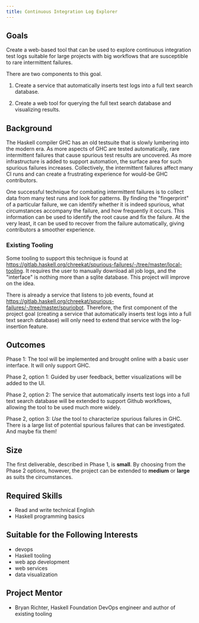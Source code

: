 ```yaml
---
title: Continuous Integration Log Explorer
---
```


## Goals

Create a web-based tool that can be used to explore continuous integration test
logs suitable for large projects with big workflows that are susceptible to rare
intermittent failures.

There are two components to this goal.

1. Create a service that automatically inserts test logs into a full text search
   database.

2. Create a web tool for querying the full text search database and visualizing
   results.

## Background

The Haskell compiler GHC has an old testsuite that is slowly lumbering into the
modern era. As more aspects of GHC are tested automatically, rare intermittent
failures that cause spurious test results are uncovered. As more infrastructure
is added to support automation, the surface area for such spurious failures
increases. Collectively, the intermittent failures affect many CI runs and can
create a frustrating experience for would-be GHC contributors.

One successful technique for combating intermittent failures is to collect data
from many test runs and look for patterns. By finding the "fingerprint" of a
particular failure, we can identify whether it is indeed spurious, what
circumstances accompany the failure, and how frequently it occurs. This
information can be used to identify the root cause and fix the failure. At the
very least, it can be used to recover from the failure automatically, giving
contributors a smoother experience.

### Existing Tooling

Some tooling to support this technique is found at
https://gitlab.haskell.org/chreekat/spurious-failures/-/tree/master/local-tooling.
It requires the user to manually download all job logs, and the "interface" is
nothing more than a sqlite database. This project will improve on the idea.

There is already a service that listens to job events, found at
https://gitlab.haskell.org/chreekat/spurious-failures/-/tree/master/spuriobot.
Therefore, the first component of the project goal (creating a service that
automatically inserts test logs into a full text search database) will only need
to extend that service with the log-insertion feature.

## Outcomes

Phase 1: The tool will be implemented and brought online with a basic user
interface. It will only support GHC.

Phase 2, option 1: Guided by user feedback, better visualizations will be added
to the UI.

Phase 2, option 2: The service that automatically inserts test logs into a full
text search database will be extended to support Github workflows, allowing the
tool to be used much more widely.

Phase 2, option 3: *Use* the tool to characterize spurious failures in GHC.
There is a large list of potential spurious failures that can be investigated.
And maybe fix them!

## Size

The first deliverable, described in Phase 1, is **small**. By choosing from the
Phase 2 options, however, the project can be extended to **medium** or **large**
as suits the circumstances.

## Required Skills

* Read and write technical English
* Haskell programming basics

## Suitable for the Following Interests

* devops
* Haskell tooling
* web app development
* web services
* data visualization

## Project Mentor

* Bryan Richter, Haskell Foundation DevOps engineer and author of existing tooling
